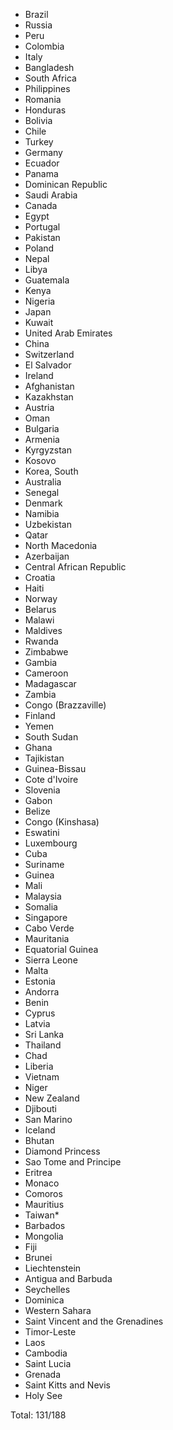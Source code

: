 * Brazil
* Russia
* Peru
* Colombia
* Italy
* Bangladesh
* South Africa
* Philippines
* Romania
* Honduras
* Bolivia
* Chile
* Turkey
* Germany
* Ecuador
* Panama
* Dominican Republic
* Saudi Arabia
* Canada
* Egypt
* Portugal
* Pakistan
* Poland
* Nepal
* Libya
* Guatemala
* Kenya
* Nigeria
* Japan
* Kuwait
* United Arab Emirates
* China
* Switzerland
* El Salvador
* Ireland
* Afghanistan
* Kazakhstan
* Austria
* Oman
* Bulgaria
* Armenia
* Kyrgyzstan
* Kosovo
* Korea, South
* Australia
* Senegal
* Denmark
* Namibia
* Uzbekistan
* Qatar
* North Macedonia
* Azerbaijan
* Central African Republic
* Croatia
* Haiti
* Norway
* Belarus
* Malawi
* Maldives
* Rwanda
* Zimbabwe
* Gambia
* Cameroon
* Madagascar
* Zambia
* Congo (Brazzaville)
* Finland
* Yemen
* South Sudan
* Ghana
* Tajikistan
* Guinea-Bissau
* Cote d'Ivoire
* Slovenia
* Gabon
* Belize
* Congo (Kinshasa)
* Eswatini
* Luxembourg
* Cuba
* Suriname
* Guinea
* Mali
* Malaysia
* Somalia
* Singapore
* Cabo Verde
* Mauritania
* Equatorial Guinea
* Sierra Leone
* Malta
* Estonia
* Andorra
* Benin
* Cyprus
* Latvia
* Sri Lanka
* Thailand
* Chad
* Liberia
* Vietnam
* Niger
* New Zealand
* Djibouti
* San Marino
* Iceland
* Bhutan
* Diamond Princess
* Sao Tome and Principe
* Eritrea
* Monaco
* Comoros
* Mauritius
* Taiwan*
* Barbados
* Mongolia
* Fiji
* Brunei
* Liechtenstein
* Antigua and Barbuda
* Seychelles
* Dominica
* Western Sahara
* Saint Vincent and the Grenadines
* Timor-Leste
* Laos
* Cambodia
* Saint Lucia
* Grenada
* Saint Kitts and Nevis
* Holy See

Total: 131/188